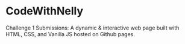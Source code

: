 # CodeWithNelly

Challenge 1 Submissions: A dynamic & interactive web page built with HTML, CSS, and Vanilla JS hosted on Github pages.
